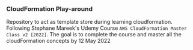 ### CloudFormation Play-around

Repository to act as template store during learning cloudformation. Following Stephane Mareek's Udemy Course `AWS CloudFormation Master Class v2 [2022]`. The goal is to complete the course and master all the cloudFormation concepts by 12 May 2022 

